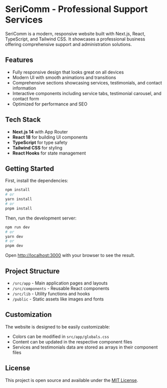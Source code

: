 # SeriComm - Professional Support Services

SeriComm is a modern, responsive website built with Next.js, React, TypeScript, and Tailwind CSS. It showcases a professional business offering comprehensive support and administration solutions.

## Features

- Fully responsive design that looks great on all devices
- Modern UI with smooth animations and transitions
- Comprehensive sections showcasing services, testimonials, and contact information
- Interactive components including service tabs, testimonial carousel, and contact form
- Optimized for performance and SEO

## Tech Stack

- **Next.js 14** with App Router
- **React 18** for building UI components
- **TypeScript** for type safety
- **Tailwind CSS** for styling
- **React Hooks** for state management

## Getting Started

First, install the dependencies:

```bash
npm install
# or
yarn install
# or
pnpm install
```

Then, run the development server:

```bash
npm run dev
# or
yarn dev
# or
pnpm dev
```

Open [http://localhost:3000](http://localhost:3000) with your browser to see the result.

## Project Structure

- `/src/app` - Main application pages and layouts
- `/src/components` - Reusable React components
- `/src/lib` - Utility functions and hooks
- `/public` - Static assets like images and fonts

## Customization

The website is designed to be easily customizable:

- Colors can be modified in `src/app/globals.css`
- Content can be updated in the respective component files
- Services and testimonials data are stored as arrays in their component files

## License

This project is open source and available under the [MIT License](LICENSE).
